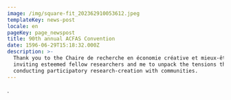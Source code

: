 ```yaml
---
image: /img/square-fit_202362910053612.jpeg
templateKey: news-post
locale: en
pageKey: page_newspost
title: 90th annual ACFAS Convention
date: 1596-06-29T15:18:32.000Z
description: >-
  Thank you to the Chaire de recherche en économie créative et mieux-être for
  inviting esteemed fellow researchers and me to unpack the tensions that lie in
  conducting participatory research-creation with communities.
---
```

.
